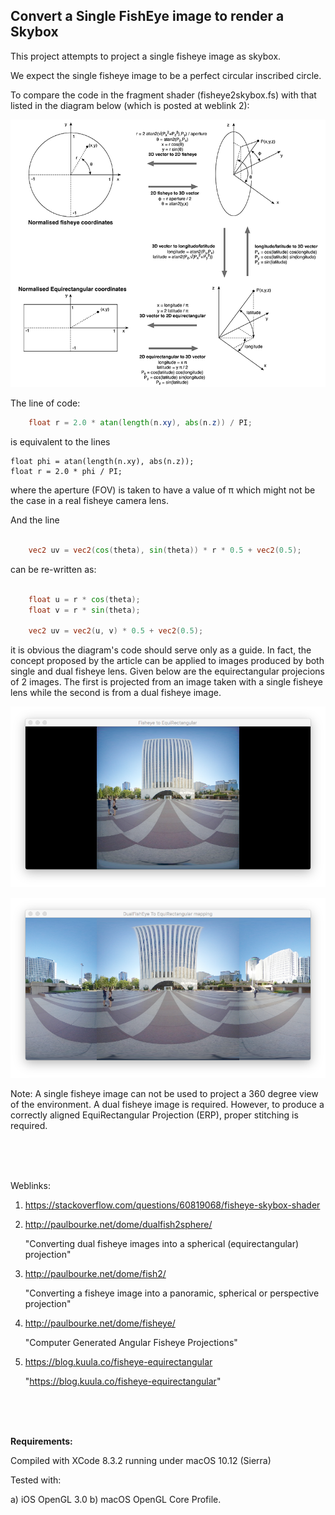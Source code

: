 ## Convert a Single FishEye image to render a Skybox


This project attempts to project a single fisheye image as skybox.

We expect the single fisheye image to be a perfect circular inscribed circle.

To compare the code in the fragment shader (fisheye2skybox.fs) with that listed in the diagram below (which is posted at weblink 2):

![](Documentation/diagram_s.png)

The line of code:

```glsl
    float r = 2.0 * atan(length(n.xy), abs(n.z)) / PI;
```

is equivalent to the lines

    float phi = atan(length(n.xy), abs(n.z));
    float r = 2.0 * phi / PI;

where the aperture (FOV) is taken to have a  value of π which might not be the case in a real fisheye camera lens.

And the line

```glsl

    vec2 uv = vec2(cos(theta), sin(theta)) * r * 0.5 + vec2(0.5);
```
can be re-written as:

```glsl

    float u = r * cos(theta);
    float v = r * sin(theta);

    vec2 uv = vec2(u, v) * 0.5 + vec2(0.5);
```

it is obvious the diagram's code should serve only as a guide. In fact, the concept proposed by the article can be applied to images produced by both single and dual fisheye lens. Given below are the equirectangular projecions of 2 images. The first is projected from an image taken with a single fisheye lens while the second is from a dual fisheye image.

![](Documentation/SingleFisheye2ERP.png)


![](Documentation/DualFisheye2ERP.png)


Note: A single fisheye image can not be used to project a 360 degree view of the environment. A dual fisheye image is required. However, to produce a correctly aligned EquiRectangular Projection (ERP), proper stitching is required.


<br />
<br />
<br />


Weblinks:

1) https://stackoverflow.com/questions/60819068/fisheye-skybox-shader

2) http://paulbourke.net/dome/dualfish2sphere/

    "Converting dual fisheye images into a spherical (equirectangular) projection"

3) http://paulbourke.net/dome/fish2/

    "Converting a fisheye image into a panoramic, spherical or perspective projection"


4) http://paulbourke.net/dome/fisheye/

    "Computer Generated Angular Fisheye Projections"

5) https://blog.kuula.co/fisheye-equirectangular

    "https://blog.kuula.co/fisheye-equirectangular"

<br />
<br />
<br />


**Requirements:**

Compiled with XCode 8.3.2 running under macOS 10.12 (Sierra)

Tested with:

a) iOS OpenGL 3.0
b) macOS OpenGL Core Profile.
